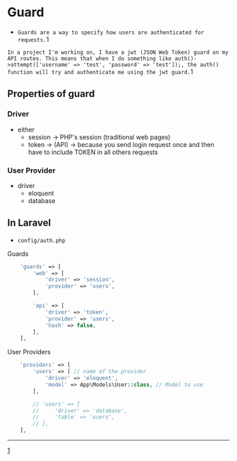 # Guard

- `Guards are a way to specify how users are authenticated for requests.`1

`In a project I'm working on, I have a jwt (JSON Web Token) guard on my API routes. This means that when I do something like auth()->attempt(['username' => 'test', 'password' => 'test']);, the auth() function will try and authenticate me using the jwt guard.`1

## Properties of guard

### Driver

- either
  - session -> PHP's session (traditional web pages)
  - token -> (API) -> because you send login request once and then have to include TOKEN in all others requests

### User Provider

- driver
  - eloquent
  - database

## In Laravel

- `config/auth.php`

Guards

```php
    'guards' => [
        'web' => [
            'driver' => 'session',
            'provider' => 'users',
        ],

        'api' => [
            'driver' => 'token',
            'provider' => 'users',
            'hash' => false,
        ],
    ],
```

User Providers

```php
    'providers' => [
        'users' => [ // name of the provider
            'driver' => 'eloquent',
            'model' => App\Models\User::class, // Model to use
        ],

        // 'users' => [
        //     'driver' => 'database',
        //     'table' => 'users',
        // ],
    ],

```

------------
[1](https://stackoverflow.com/a/68723622/10876419)
